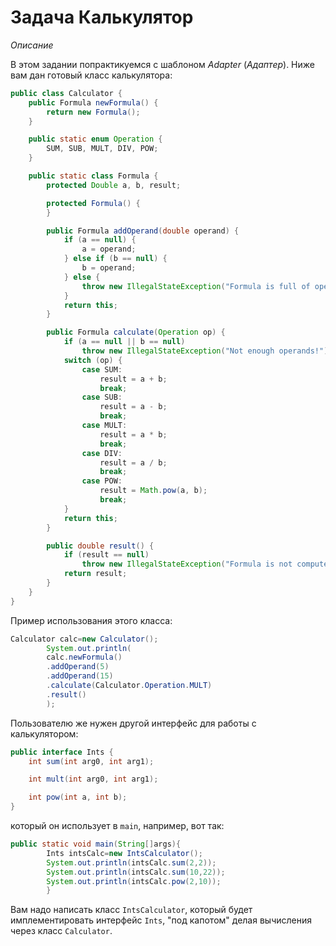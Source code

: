# Задача Калькулятор

*Описание*

В этом задании попрактикуемся с шаблоном *Adapter* (*Адаптер*). Ниже вам дан готовый класс калькулятора:

```java
public class Calculator {
    public Formula newFormula() {
        return new Formula();
    }

    public static enum Operation {
        SUM, SUB, MULT, DIV, POW;
    }

    public static class Formula {
        protected Double a, b, result;

        protected Formula() {
        }

        public Formula addOperand(double operand) {
            if (a == null) {
                a = operand;
            } else if (b == null) {
                b = operand;
            } else {
                throw new IllegalStateException("Formula is full of operands");
            }
            return this;
        }

        public Formula calculate(Operation op) {
            if (a == null || b == null)
                throw new IllegalStateException("Not enough operands!");
            switch (op) {
                case SUM:
                    result = a + b;
                    break;
                case SUB:
                    result = a - b;
                    break;
                case MULT:
                    result = a * b;
                    break;
                case DIV:
                    result = a / b;
                    break;
                case POW:
                    result = Math.pow(a, b);
                    break;
            }
            return this;
        }

        public double result() {
            if (result == null)
                throw new IllegalStateException("Formula is not computed!");
            return result;
        }
    }
}
```

Пример использования этого класса:

```java
Calculator calc=new Calculator();
        System.out.println(
        calc.newFormula()
        .addOperand(5)
        .addOperand(15)
        .calculate(Calculator.Operation.MULT)
        .result()
        );
```

Пользователю же нужен другой интерфейс для работы с калькулятором:

```java
public interface Ints {
    int sum(int arg0, int arg1);

    int mult(int arg0, int arg1);

    int pow(int a, int b);
}
``` 

который он использует в `main`, например, вот так:

```java
public static void main(String[]args){
        Ints intsCalc=new IntsCalculator();
        System.out.println(intsCalc.sum(2,2));
        System.out.println(intsCalc.sum(10,22));
        System.out.println(intsCalc.pow(2,10));
        }
```

Вам надо написать класс `IntsCalculator`, который будет имплементировать интерфейс `Ints`, "под капотом" делая
вычисления через класс `Calculator`.
